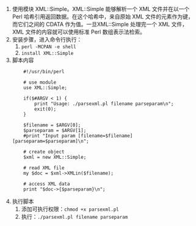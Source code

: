 1. 使用模块 XML::Simple。XML::Simple 能够解析一个 XML 文件并在以一个 Perl 哈希引用返回数据。在这个哈希中，来自原始 XML 文件的元素作为键，而它们之间的 CDATA 作为值。一旦XML::Simple 处理完一个 XML 文件，XML 文件的内容就可以使用标准 Perl 数组表示法检索。
2. 安装步骤，进入命令行执行：
	1. `perl -MCPAN -e shell`
	2. `install XML::Simple`
3. 脚本内容
	```
		#!/usr/bin/perl

		# use module
		use XML::Simple;

		if($#ARGV < 1) {
			print "Usage: ./parsexml.pl filename parseparam\n";
			exit(0);
		}

		$filename = $ARGV[0];
		$parseparam = $ARGV[1];
		#print "Input param [filename=$filename] [parseparam=$parseparam]\n";

		# create object
		$xml = new XML::Simple;

		# read XML file
		my $doc = $xml->XMLin($filename);

		# access XML data
		print "$doc->{$parseparam}\n";
	```
4. 执行脚本
	1. 添加可执行权限：`chmod +x parsexml.pl`
	2. 执行：`./parsexml.pl filename parseparam`